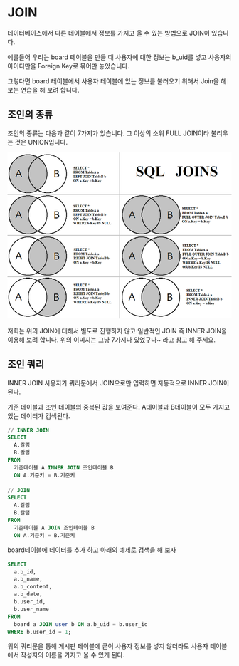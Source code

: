 # JOIN

데이터베이스에서 다른 테이블에서 정보를 가지고 올 수 있는 방법으로 JOIN이 있습니다.

예를들어 우리는 board 테이블을 만들 때 사용자에 대한 정보는 b_uid를 넣고 사용자의 아이디만을 Foreign Key로 묶어만 놓았습니다.

그렇다면 board 테이블에서 사용자 테이블에 있는 정보를 불러오기 위해서 Join을 해보는 연습을 해 보려 합니다.

## 조인의 종류

조인의 종류는 다음과 같이 7가지가 있습니다. 그 이상의 소위 FULL JOIN이라 불리우는 것은 UNION입니다.

![제목없음16](./%EC%A0%9C%EB%AA%A9%EC%97%86%EC%9D%8C16.png)

저희는 위의 JOIN에 대해서 별도로 진행하지 않고 일반적인 JOIN 즉 INNER JOIN을 이용해 보려 합니다. 위의 이미지는 그냥 7가지나 있었구나~ 라고 참고 해 주세요.

## 조인 쿼리

INNER JOIN 사용자가 쿼리문에서 JOIN으로만 입력하면 자동적으로 INNER JOIN이 된다.

기준 테이블과 조인 테이블의 중복된 값을 보여준다. A테이블과 B테이블이 모두 가지고 있는 데이터가 검색된다.

```SQL
// INNER JOIN
SELECT
  A.칼럼
  B.칼럼
FROM
  기준테이블 A INNER JOIN 조인테이블 B
  ON A.기준키 = B.기준키

// JOIN
SELECT
  A.칼럼
  B.칼럼
FROM
  기준테이블 A JOIN 조인테이블 B
  ON A.기준키 = B.기준키
```

board테이블에 데이터를 추가 하고 아래의 예제로 검색을 해 보자

```SQL
SELECT
  a.b_id,
  a.b_name,
  a.b_content,
  a.b_date,
  b.user_id,
  b.user_name
FROM
  board a JOIN user b ON a.b_uid = b.user_id
WHERE b.user_id = 1;
```

위의 쿼리문을 통해 게시판 테이블에 굳이 사용자 정보를 넣지 않더라도 사용자 테이블에서 작성자의 이름을 가지고 올 수 있게 된다.
